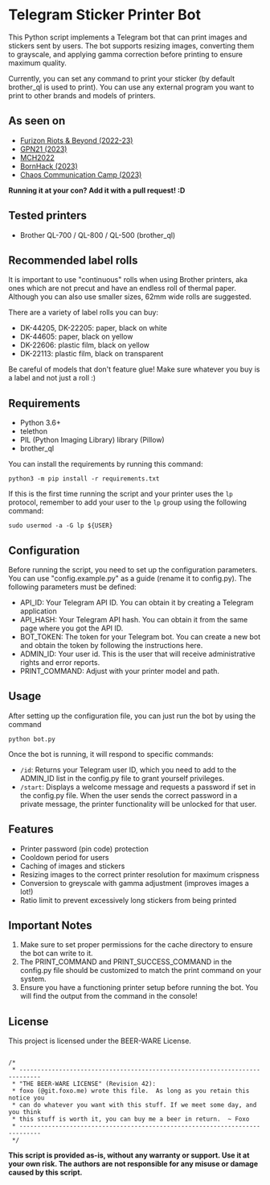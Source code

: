 # Telegram Sticker Printer Bot

This Python script implements a Telegram bot that can print images and stickers sent by users. The bot supports resizing images, converting them to grayscale, and applying gamma correction before printing to ensure maximum quality.

Currently, you can set any command to print your sticker (by default brother_ql is used to print). You can use any external program you want to print to other brands and models of printers.

## As seen on
* [Furizon Riots & Beyond (2022-23)](https://furizon.net)
* [GPN21 (2023)](https://entropia.de/GPN21)
* [MCH2022](https://mch2022.org)
* [BornHack (2023)](https://bornhack.dk/bornhack-2023)
* [Chaos Communication Camp (2023)](https://events.ccc.de/camp/2023/infos/index.html)

**Running it at your con? Add it with a pull request! :D**

## Tested printers

* Brother QL-700 / QL-800 / QL-500 (brother_ql)

## Recommended label rolls

It is important to use "continuous" rolls when using Brother printers, aka ones which are not precut and have an endless roll of thermal paper. Although you can also use smaller sizes, 62mm wide rolls are suggested.

There are a variety of label rolls you can buy:
* DK-44205, DK-22205: paper, black on white
* DK-44605: paper, black on yellow
* DK-22606: plastic film, black on yellow
* DK-22113: plastic film, black on transparent

Be careful of models that don't feature glue! Make sure whatever you buy is a label and not just a roll :)

## Requirements

* Python 3.6+
* telethon
* PIL (Python Imaging Library) library (Pillow)
* brother_ql

You can install the requirements by running this command:

`python3 -m pip install -r requirements.txt`

If this is the first time running the script and your printer uses the `lp` protocol, remember to add your user to the `lp` group using the following command:

`sudo usermod -a -G lp ${USER}`

## Configuration

Before running the script, you need to set up the configuration parameters. You can use "config.example.py" as a guide (rename it to config.py). The following parameters must be defined:

* API_ID: Your Telegram API ID. You can obtain it by creating a Telegram application
* API_HASH: Your Telegram API hash. You can obtain it from the same page where you got the API ID.
* BOT_TOKEN: The token for your Telegram bot. You can create a new bot and obtain the token by following the instructions here.
* ADMIN_ID: Your user id. This is the user that will receive administrative rights and error reports.
* PRINT_COMMAND: Adjust with your printer model and path.

## Usage

After setting up the configuration file, you can just run the bot by using the command

`python bot.py`

Once the bot is running, it will respond to specific commands:

* `/id`: Returns your Telegram user ID, which you need to add to the ADMIN_ID list in the config.py file to grant yourself privileges.
* `/start`: Displays a welcome message and requests a password if set in the config.py file.
    When the user sends the correct password in a private message, the printer functionality will be unlocked for that user.

## Features

* Printer password (pin code) protection
* Cooldown period for users
* Caching of images and stickers
* Resizing images to the correct printer resolution for maximum crispness
* Conversion to greyscale with gamma adjustment (improves images a lot!)
* Ratio limit to prevent excessively long stickers from being printed

## Important Notes

1. Make sure to set proper permissions for the cache directory to ensure the bot can write to it.
2. The PRINT_COMMAND and PRINT_SUCCESS_COMMAND in the config.py file should be customized to match the print command on your system.
3. Ensure you have a functioning printer setup before running the bot. You will find the output from the command in the console!

## License

This project is licensed under the BEER-WARE License.

```

/*
 * ----------------------------------------------------------------------------
 * "THE BEER-WARE LICENSE" (Revision 42):
 * foxo (@git.foxo.me) wrote this file.  As long as you retain this notice you
 * can do whatever you want with this stuff. If we meet some day, and you think
 * this stuff is worth it, you can buy me a beer in return.  ~ Foxo
 * ----------------------------------------------------------------------------
 */

```


**This script is provided as-is, without any warranty or support. Use it at your own risk. The authors are not responsible for any misuse or damage caused by this script.**
